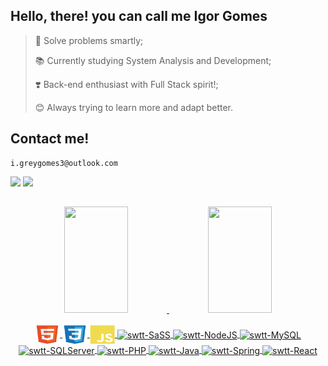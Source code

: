 ## Hello, there! you can call me Igor Gomes

> 👀 Solve problems smartly;
 >
> 📚 Currently studying System Analysis and Development;
 >
> ❣️ Back-end enthusiast with Full Stack spirit!; 
 >
> 😊 Always trying to learn more and adapt better.


## Contact me!

```
i.greygomes3@outlook.com
```
<div> 
  <a href="https://www.linkedin.com/in/swtt-pch/" target="_blank"><img src="https://img.shields.io/badge/-LinkedIn-%230077B5?style=for-the-badge&logo=linkedin&logoColor=white" target="_blank"></a> 
    <a href="https://wa.me/5511989717953" target="_blank"><img src="https://img.shields.io/badge/-Whatsapp-%25D366?style=for-the-badge&logo=whatsapp&logoColor=white" target="_blank"></a> 
</div>

## 

<div align="center">
  <a href="https://github.com/swtt-pch">
  <img width="45%" height="170em" src="https://github-readme-stats.vercel.app/api?username=swtt-pch&show_icons=true&theme=calm&include_all_commits=true&count_private=true"/>
  <img width="45%" height="170em" src="https://github-readme-stats.vercel.app/api/top-langs/?username=swtt-pch&layout=compact&langs_count=7&theme=calm&hide=html"/>
</div>
  
  <div align="center" style="display: inline_block"><br>
  <img align="center" alt="swtt-HTML" height="30" width="40" src="https://raw.githubusercontent.com/devicons/devicon/master/icons/html5/html5-original.svg">
  <img align="center" alt="swtt-CSS" height="30" width="40" src="https://raw.githubusercontent.com/devicons/devicon/master/icons/css3/css3-original.svg">
  <img align="center" alt="swtt-Js" height="30" width="40" src="https://raw.githubusercontent.com/devicons/devicon/master/icons/javascript/javascript-plain.svg">
  <img align="center" alt="swtt-SaSS" height="30" width="40" src="https://cdn.jsdelivr.net/gh/devicons/devicon/icons/sass/sass-original.svg" />
     <img align="center" alt="swtt-NodeJS" height="30" width="40" src="https://cdn.jsdelivr.net/gh/devicons/devicon/icons/nodejs/nodejs-original.svg">
  <img align="center" alt="swtt-MySQL" height="30" width="40" src="https://cdn.jsdelivr.net/gh/devicons/devicon/icons/mysql/mysql-original.svg" />
   <img align="center" alt="swtt-SQLServer" height="30" width="40" src="https://cdn.jsdelivr.net/gh/devicons/devicon/icons/microsoftsqlserver/microsoftsqlserver-plain.svg" />
  <img align="center" alt="swtt-PHP" height="30" width="40" src="https://cdn.jsdelivr.net/gh/devicons/devicon/icons/php/php-plain.svg" />
  <img align="center" alt="swtt-Java" height="30" width="40" src="https://cdn.jsdelivr.net/gh/devicons/devicon/icons/java/java-original.svg" />
   <img align="center" alt="swtt-Spring" height="30" width="40" src="https://cdn.jsdelivr.net/gh/devicons/devicon/icons/spring/spring-original.svg" />
   <img align="center" alt="swtt-React" height="30" width="40" src="https://cdn.jsdelivr.net/gh/devicons/devicon/icons/react/react-original.svg" />
</div>
  
  ##
  

